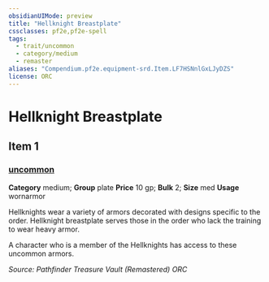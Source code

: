 ```yaml
---
obsidianUIMode: preview
title: "Hellknight Breastplate"
cssclasses: pf2e,pf2e-spell
tags:
  - trait/uncommon
  - category/medium
  - remaster
aliases: "Compendium.pf2e.equipment-srd.Item.LF7HSNnlGxLJyDZS"
license: ORC
---
```

# Hellknight Breastplate
## Item 1
### [uncommon](uncommon "Uncommon Rarity Trait")

**Category** medium; **Group** plate
**Price** 10 gp; 
**Bulk** 2; **Size** med
**Usage** wornarmor

Hellknights wear a variety of armors decorated with designs specific to the order. Hellknight breastplate serves those in the order who lack the training to wear heavy armor.

A character who is a member of the Hellknights has access to these uncommon armors.

*Source: Pathfinder Treasure Vault (Remastered)*
*ORC*